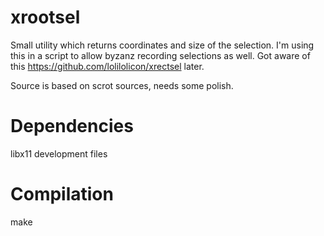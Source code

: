 # xrootsel

Small utility which returns coordinates and size of the selection. I'm using this in a script to allow byzanz recording selections as well. Got aware of this https://github.com/lolilolicon/xrectsel later.

Source is based on scrot sources, needs some polish.

# Dependencies

libx11 development files

# Compilation

make
